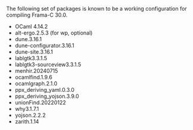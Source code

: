 The following set of packages is known to be a working configuration for
compiling Frama-C 30.0.

- OCaml 4.14.2
- alt-ergo.2.5.3 (for wp, optional)
- dune.3.16.1
- dune-configurator.3.16.1
- dune-site.3.16.1
- lablgtk3.3.1.5
- lablgtk3-sourceview3.3.1.5
- menhir.20240715
- ocamlfind.1.9.6
- ocamlgraph.2.1.0
- ppx_deriving_yaml.0.3.0
- ppx_deriving_yojson.3.9.0
- unionFind.20220122
- why3.1.7.1
- yojson.2.2.2
- zarith.1.14
